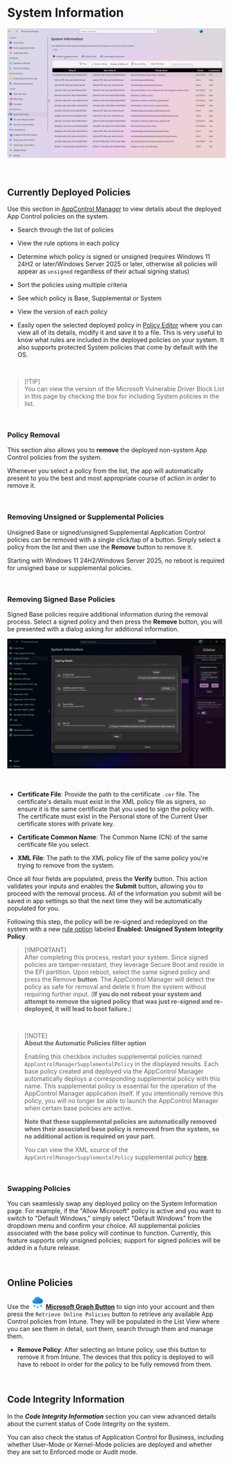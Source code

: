 # System Information

<div align="center">

<img src="https://raw.githubusercontent.com/HotCakeX/.github/refs/heads/main/Pictures/PNG%20and%20JPG/AppControl%20Manager%20page%20screenshots/System%20Information.png" alt="AppControl Manager Application's System Information Page">

</div>

<br>

<br>

## Currently Deployed Policies

Use this section in [AppControl Manager](https://github.com/HotCakeX/Harden-Windows-Security/wiki/AppControl-Manager) to view details about the deployed App Control policies on the system.

* Search through the list of policies

* View the rule options in each policy

* Determine which policy is signed or unsigned (requires Windows 11 24H2 or later/Windows Server 2025 or later, otherwise all policies will appear as `unsigned` regardless of their actual signing status)

* Sort the policies using multiple criteria

* See which policy is Base, Supplemental or System

* View the version of each policy

* Easily open the selected deployed policy in [Policy Editor](https://github.com/HotCakeX/Harden-Windows-Security/wiki/PolicyEditor) where you can view all of its details, modify it and save it to a file. This is very useful to know what rules are included in the deployed policies on your system. It also supports protected System policies that come by default with the OS.

<br>

> [!TIP]\
> You can view the version of the Microsoft Vulnerable Driver Block List in this page by checking the box for including System policies in the list.

<br>

### Policy Removal

This section also allows you to **remove** the deployed non-system App Control policies from the system.

Whenever you select a policy from the list, the app will automatically present to you the best and most appropriate course of action in order to remove it.

<br>

### Removing Unsigned or Supplemental Policies

Unsigned Base or signed/unsigned Supplemental Application Control policies can be removed with a single click/tap of a button. Simply select a policy from the list and then use the **Remove** button to remove it.

Starting with Windows 11 24H2/Windows Server 2025, no reboot is required for unsigned base or supplemental policies.

<br>

### Removing Signed Base Policies

Signed Base policies require additional information during the removal process. Select a signed policy and then press the **Remove** button, you will be presented with a dialog asking for additional information.


<div align="center">

<img src="https://raw.githubusercontent.com/HotCakeX/.github/refs/heads/main/Pictures/PNG%20and%20JPG/AppControl%20Manager%20page%20screenshots/System%20Information%20Removing%20Signed%20Base%20Policies%20Dialog.png" alt="AppControl Manager Application Signed Base policy removal dialog">

</div>

<br>

<br>

* **Certificate File**: Provide the path to the certificate `.cer` file. The certificate's details must exist in the XML policy file as signers, so ensure it is the same certificate that you used to sign the policy with. The certificate must exist in the Personal store of the Current User certificate stores with private key.

* **Certificate Common Name**: The Common Name (CN) of the same certificate file you select.

* **XML File**: The path to the XML policy file of the same policy you're trying to remove from the system.

Once all four fields are populated, press the **Verify** button. This action validates your inputs and enables the **Submit** button, allowing you to proceed with the removal process. All of the information you submit will be saved in app settings so that the next time they will be automatically populated for you.

Following this step, the policy will be re-signed and redeployed on the system with a new [rule option](https://learn.microsoft.com/en-us/windows/security/application-security/application-control/app-control-for-business/design/select-types-of-rules-to-create#table-1-app-control-for-business-policy---policy-rule-options) labeled **Enabled: Unsigned System Integrity Policy**.

> [!IMPORTANT]\
> After completing this process, restart your system. Since signed policies are tamper-resistant, they leverage Secure Boot and reside in the EFI partition. Upon reboot, select the same signed policy and press the Remove **button**. The AppControl Manager will detect the policy as safe for removal and delete it from the system without requiring further input. (**If you do not reboot your system and attempt to remove the signed policy that was just re-signed and re-deployed, it will lead to boot failure.**)

<br>

> [!NOTE]\
> **About the Automatic Policies filter option**
>
> Enabling this checkbox includes supplemental policies named `AppControlManagerSupplementalPolicy` in the displayed results. Each base policy created and deployed via the AppControl Manager automatically deploys a corresponding supplemental policy with this name. This supplemental policy is essential for the operation of the AppControl Manager application itself.
> If you intentionally remove this policy, you will no longer be able to launch the AppControl Manager when certain base policies are active.
>
> **Note that these supplemental policies are automatically removed when their associated base policy is removed from the system, so no additional action is required on your part.**
>
> You can view the XML source of the `AppControlManagerSupplementalPolicy` supplemental policy [here](https://github.com/HotCakeX/Harden-Windows-Security/blob/main/AppControl%20Manager/Resources/AppControlManagerSupplementalPolicy.xml).

<br>

### Swapping Policies

You can seamlessly swap any deployed policy on the System Information page. For example, if the "Allow Microsoft" policy is active and you want to switch to "Default Windows," simply select "Default Windows" from the dropdown menu and confirm your choice. All supplemental policies associated with the base policy will continue to function. Currently, this feature supports only unsigned policies; support for signed policies will be added in a future release.

<br>

## Online Policies

Use the <img src="https://raw.githubusercontent.com/HotCakeX/.github/7ac3898730bc82a790f56a61e301b6663dfc9d5a/Pictures/Gifs/AppControl%20Manager%20Menu/Microsoft%20Graph.gif" alt="AppControl Manager Menu Item" width="30"> [**Microsoft Graph Button**](https://github.com/HotCakeX/Harden-Windows-Security/wiki/Microsoft-Graph) to sign into your account and then press the `Retrieve Online Policies` button to retrieve any available App Control policies from Intune. They will be populated in the List View where you can see them in detail, sort them, search through them and manage them.

* **Remove Policy**: After selecting an Intune policy, use this button to remove it from Intune. The devices that this policy is deployed to will have to reboot in order for the policy to be fully removed from them.

<br>

## Code Integrity Information

In the ***Code Integrity Information*** section you can view advanced details about the current status of Code Integrity on the system.

You can also check the status of Application Control for Business, including whether User-Mode or Kernel-Mode policies are deployed and whether they are set to Enforced mode or Audit mode.

<br>
